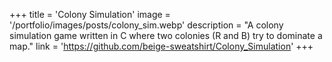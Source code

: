 +++
title = 'Colony Simulation'
image = '/portfolio/images/posts/colony_sim.webp'
description = "A colony simulation game written in C where two colonies (R and B) try to dominate a map."
link = 'https://github.com/beige-sweatshirt/Colony_Simulation'
+++